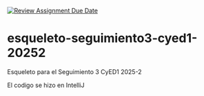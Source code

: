 [![Review Assignment Due Date](https://classroom.github.com/assets/deadline-readme-button-22041afd0340ce965d47ae6ef1cefeee28c7c493a6346c4f15d667ab976d596c.svg)](https://classroom.github.com/a/anKMSQxj)
# esqueleto-seguimiento3-cyed1-20252
Esqueleto para el Seguimiento 3 CyED1 2025-2

El codigo se hizo en IntelliJ
